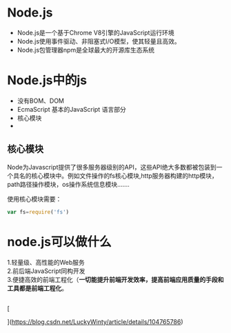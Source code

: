 
# Node.js
- Node.js是一个基于Chrome V8引擎的JavaScript运行环境
- Node.js使用事件驱动、非阻塞式I/O模型，使其轻量且高效。
- Node.js包管理器npm是全球最大的开源库生态系统

# Node.js中的js

- 没有BOM、DOM
- EcmaScript 基本的JavaScript 语言部分
- 核心模块
- <br />

## 核心模块
Node为Javascript提供了很多服务器级别的API，这些API绝大多数都被包装到一个具名的核心模块中。例如文件操作的fs核心模块,http服务器构建的http模块，path路径操作模块，os操作系统信息模块.......

使用核心模块需要：
```javascript
var fs=require('fs')
```

# node.js可以做什么
1.轻量级、高性能的Web服务<br />2.前后端JavaScript同构开发<br />3.便捷高效的前端工程化（**一切能提升前端开发效率，提高前端应用质量的手段和工具都是前端工程化**。

## 


[

](https://blog.csdn.net/LuckyWinty/article/details/104765786)

